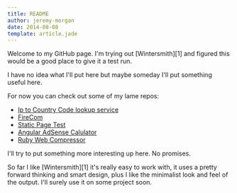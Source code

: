 ```yaml
---
title: README
author: jeremy-morgan
date: 2014-08-08
template: article.jade
---
```


<p>Welcome to my GitHub page. I'm trying out [Wintersmith][1] and figured this would be a good place to give it a test run.</p>
<p>I have no idea what I'll put here but maybe someday I'll put something useful here. </p>
<p>For now you can check out some of my lame repos:</p>

<ul>
<li><a href="https://github.com/JeremyMorgan/ipcountrycode">Ip to Country Code lookup&nbsp;service</a></li>
<li><a href="https://github.com/JeremyMorgan/firecom">FireCom</a></li>
<li><a href="https://github.com/JeremyMorgan/staticpagetest">Static Page&nbsp;Test</a></li>
<li><a href="https://github.com/JeremyMorgan/AdSenseCalculator">Angular AdSense&nbsp;Calulator</a></li>
<li><a href="https://github.com/JeremyMorgan/rubywebcompress">Ruby Web&nbsp;Compressor</a></li>
</ul>

<p>I'll try to put something more interesting up here. No promises. </p>
<p>So far I like [Wintersmith][1] it's really easy to work with, it uses a pretty forward thinking and smart design, plus I like the minimalist look and feel of the output. I'll surely use it on some project soon. </p>


[1]: https://github.com/jnordberg/wintersmith
[2]: http://opensource.org/licenses/MIT